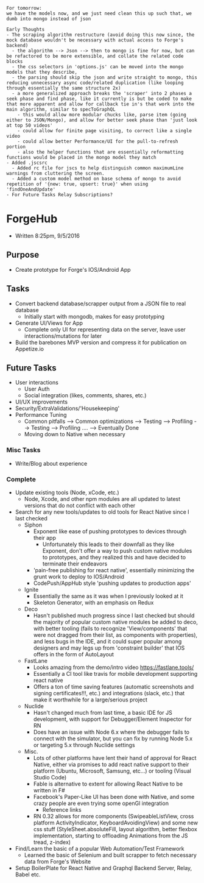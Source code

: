 ~~~~~
For tomorrow:
we have the models now, and we just need clean this up such that, we dumb into mongo instead of json

Early Thoughts
- The scraping algorithm restructure (avoid doing this now since, the mock database wouldn't be necessary with actual access to Forge's backend)
  - the algorithm --> Json --> then to mongo is fine for now, but can be refactored to be more extensible, and collate the related code blocks
  - the css selectors in 'options.js' can be moved into the mongo models that they describe,
  - the parsing should skip the json and write straight to mongo, this reducing unnecessary async code/related duplication (like looping through essentially the same structure 2x)
  - a more generalized approach breaks the 'scraper' into 2 phases a seek phase and find phase, like it currently is but be coded to make that more apparent and allow for callback tie in's that work into the main algorithm, similar to specToGraphQL
    - this would allow more modular chucks like, parse item (going either to JSON/Mongo), and allow for better seek phase than 'just look at top 50 videos'
    - could allow for finite page visiting, to correct like a single video
    - could allow better Performance/UI for the pull-to-refresh portion
    - also the helper functions that are essentially reformatting functions would be placed in the mongo model they match
- Added .jscsrc
  - Added rc file for jscs to help distinguish common maximumLine warnings from cluttering the screen.
  - Added a custom model method on base schema of mongo to avoid repetition of '{new: true, upsert: true}' when using 'findOneAndUpdate'
- For Future Tasks Relay Subscriptions?
~~~~~

# ForgeHub
- Written 8:25pm, 9/5/2016

## Purpose
  - Create prototype for Forge's IOS/Android App

## Tasks
  - Convert backend database/scrapper output from a JSON file to real database
    - Initially start with mongodb, makes for easy prototyping
  - Generate UI/Views for App
    - Complete only UI for representing data on the server, leave user interactions/mutations for later
  - Build the barebones MVP version and compress it for publication on Appetize.io

## Future Tasks
  - User interactions
    - User Auth
    - Social integration (likes, comments, shares, etc.)
  - UI/UX improvements
  - Security/ExtraValidations/'Housekeeping'
  - Performance Tuning
    - Common pitfalls --> Common optimizations --> Testing --> Profiling --> Testing --> Profiling .... --> Eventually Done
    - Moving down to Native when necessary

### Misc Tasks
  - Write/Blog about experience

### Complete
  - Update existing tools (Node, xCode, etc.)
    - Node, Xcode, and other npm modules are all updated to latest versions that do not conflict with each other
  - Search for any new tools/updates to old tools for React Native since I last checked
    - Siphon
      - Exponent like ease of pushing prototypes to devices through their app
        - Unfortunately this leads to their downfall as they like Exponent, don't offer a way to push custom native modules to prototypes, and they realized this and have decided to terminate their endeavors
      - 'pain-free publishing for react native', essentially minimizing the grunt work to deploy to IOS/Android
      - CodePush/AppHub style 'pushing updates to production apps'
    - Ignite
      - Essentially the same as it was when I previously looked at it
      - Skeleton Generator, with an emphasis on Redux
    - Deco
      - Hasn't published much progress since I last checked but should the majority of popular custom native modules be added to deco, with better tooling (fails to recognize 'View/components' that were not dragged from their list, as components with properties), and less bugs in the IDE, and it could super popular among designers and may legs up from 'constraint builder' that IOS offers in the form of AutoLayout
    - FastLane
      - Looks amazing from the demo/intro video https://fastlane.tools/
      - Essentially a CI tool like travis for mobile development supporting react native
      - Offers a ton of time saving features (automatic screenshots and signing certificates!!!, etc.) and integrations (slack, etc.) that make it worthwhile for a large/serious project
    - Nuclide
      - Hasn't changed much from last time, a basic IDE for JS development, with support for Debugger/Element Inspector for RN
      - Does have an issue with Node 6.x where the debugger fails to connect with the simulator, but you can fix by running Node 5.x or targeting 5.x through Nuclide settings
    - Misc.
      - Lots of other platforms have lent their hand of approval for React Native, either via promises to add react native support to their platform (Ubuntu, Microsoft, Samsung, etc...) or tooling (Visual Studio Code)
      - Fable is alternative to extent for allowing React Native to be written in F#
      - Facebook's Paper-Like UI has been done with Native, and some crazy people are even trying some openGl integration
        - Reference links
      - RN 0.32 allows for more components (SwipeableListView, cross platform ActivityIndicator, KeyboardAvoidingView) and some new css stuff (StyleSheet.absoluteFill, layout algorithm, better flexbox implementation, starting to offloading Animations from the JS tread, z-index)
  - Find/Learn the basic of a popular Web Automation/Test Framework
    - Learned the basic of Selenium and built scrapper to fetch necessary data from Forge's Website
  - Setup BoilerPlate for React Native and Graphql Backend Server, Relay, Babel etc.
